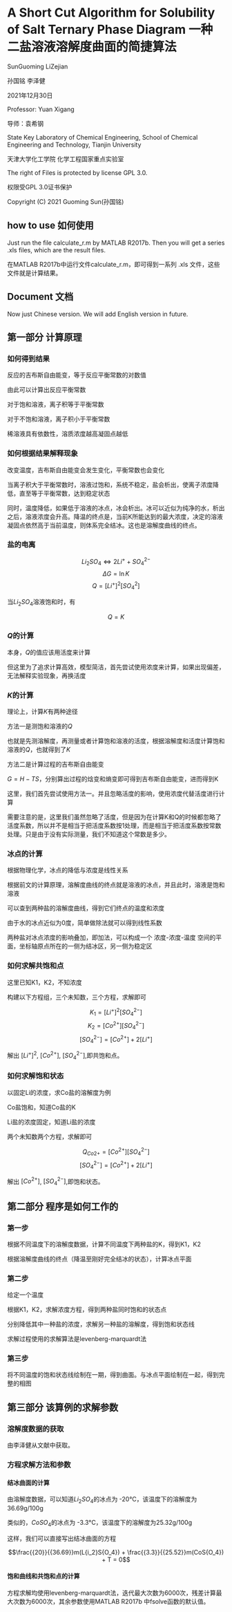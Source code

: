 # A Short Cut Algorithm for Solubility of Salt Ternary Phase Diagram 一种二盐溶液溶解度曲面的简捷算法

SunGuoming LiZejian

孙国铭 李泽健

2021年12月30日

Professor: Yuan Xigang

导师：袁希钢

State Key Laboratory of Chemical Engineering, School of Chemical Engineering and Technology, Tianjin University 

天津大学化工学院 化学工程国家重点实验室

The right of Files is protected by license GPL 3.0.

权限受GPL 3.0证书保护

Copyright (C) 2021  Guoming Sun(孙国铭)

## how to use 如何使用

Just run the file calculate_r.m by MATLAB R2017b.
Then you will get a series .xls files,
which are the result files.

在MATLAB R2017b中运行文件calculate_r.m，即可得到一系列 .xls 文件，这些文件就是计算结果。

## Document 文档

Now just Chinese version. We will add English version in future. 

## 第一部分 计算原理
### 如何得到结果
反应的吉布斯自由能变，等于反应平衡常数的对数值

由此可以计算出反应平衡常数

对于饱和溶液，离子积等于平衡常数

对于不饱和溶液，离子积小于平衡常数

稀溶液具有依数性，溶质浓度越高凝固点越低

### 如何根据结果解释现象
改变温度，吉布斯自由能变会发生变化，平衡常数也会变化

当离子积大于平衡常数时，溶液过饱和，系统不稳定，盐会析出，使离子浓度降低，直至等于平衡常数，达到稳定状态

同时，温度降低，如果低于溶液的冰点，冰会析出。冰可以近似为纯净的水，析出之后，溶液浓度会升高。降温的终点是，当前K所能达到的最大浓度，决定的溶液凝固点依然高于当前温度，则体系完全结冰。这也是溶解度曲线的终点。

### 盐的电离


$$L{i_2}S{O_4} \Leftrightarrow 2L{i^ + } + SO_4^{2 - }$$
$$\Delta G = \ln K$$
$$Q = {[L{i^ + }]^2}[SO_4^2]$$

当$L{i_2}S{O_4}$溶液饱和时，有

$$Q = K$$

### $Q$的计算

本身，$Q$的值应该用活度来计算

但这里为了追求计算高效，模型简洁，首先尝试使用浓度来计算，如果出现偏差，无法解释实验现象，再换活度

### $K$的计算

理论上，计算$K$有两种途径

方法一是测饱和溶液的$Q$

也就是先测溶解度，再测量或者计算饱和溶液的活度，根据溶解度和活度计算饱和溶液的$Q$，也就得到了$K$

方法二是计算过程的吉布斯自由能变

$G=H-TS$，分别算出过程的焓变和熵变即可得到吉布斯自由能变，进而得到K

这里，我们首先尝试使用方法一。并且忽略活度的影响，使用浓度代替活度进行计算

需要注意的是，这里我们虽然忽略了活度，但是因为在计算K和Q的时候都忽略了活度系数，所以并不是相当于把活度系数按1处理，而是相当于把活度系数按常数处理。只是由于没有实际测量，我们不知道这个常数是多少。


### 冰点的计算

根据物理化学，冰点的降低与浓度是线性关系

根据前文的计算原理，溶解度曲线的终点就是溶液的冰点，并且此时，溶液是饱和溶液

可以查到两种盐的溶解度曲线，得到它们终点的温度和浓度

由于水的冰点近似为0度，简单做除法就可以得到线性系数

两种盐对冰点浓度的影响叠加，即加法，可以构成一个 浓度-浓度-温度 空间的平面，坐标轴原点所在的一侧为结冰区，另一侧为稳定区

### 如何求解共饱和点

这里已知K1，K2，不知浓度

构建以下方程组，三个未知数，三个方程，求解即可

$${K_1} = {[L{i^ + }]^2}[SO_4^{2 - }]$$
$${K_2} = [C{o^{ 2  + }}][SO_4^{2 - }]$$
$$[SO_4^{2 - }] = [C{o^{ 2  + }}] + 2[L{i^ + }]$$

解出
${[L{i^ + }]^2}$,
$[C{o^{ 2  + }}]$,
$[SO_4^{2 - }]$,即共饱和点。

### 如何求解饱和状态

以固定Li的浓度，求Co盐的溶解度为例

Co盐饱和，知道Co盐的K

Li盐的浓度固定，知道Li盐的浓度

两个未知数两个方程，求解即可

$${Q_{Co 2  + }} = [C{o^{ 2  + }}][SO_4^{2 - }]$$
$$[SO_4^{2 - }] = [C{o^{ 2  + }}] + 2[L{i^ + }]$$

解出
$[C{o^{ 2  + }}]$,
$[SO_4^{2 - }]$,即饱和状态。

## 第二部分 程序是如何工作的

### 第一步

根据不同温度下的溶解度数据，计算不同温度下两种盐的K，得到K1，K2

根据溶解度曲线的终点（降温至刚好完全结冰的状态），计算冰点平面

### 第二步

给定一个温度

根据K1，K2，求解浓度方程，得到两种盐同时饱和的状态点

分别降低其中一种盐的浓度，求解另一种盐的溶解度，得到饱和状态线

求解过程使用的求解算法是levenberg-marquardt法

### 第三步

将不同温度的饱和状态线绘制在一期，得到曲面。与冰点平面绘制在一起，得到完整的相图

## 第三部分 该算例的求解参数

### 溶解度数据的获取

由李泽健从文献中获取。

### 方程求解方法和参数

#### 结冰曲面的计算

由溶解度数据，可以知道$L{i_2}S{O_4}$的冰点为 -20°C，该温度下的溶解度为36.69g/100g

类似的，$C{o}S{O_4}$的冰点为 -3.3°C，该温度下的溶解度为25.32g/100g

这样，我们可以直接写出结冰曲面的方程

$$\frac{{20}}{{36.69}}m(L{i_2}S{O_4}) + \frac{{3.3}}{{25.52}}m(CoS{O_4}) + T = 0$$

#### 饱和曲线和共饱和点的计算

方程求解均使用levenberg-marquardt法，迭代最大次数为6000次，残差计算最大次数为6000次，其余参数使用MATLAB R2017b 中fsolve函数的默认值。
